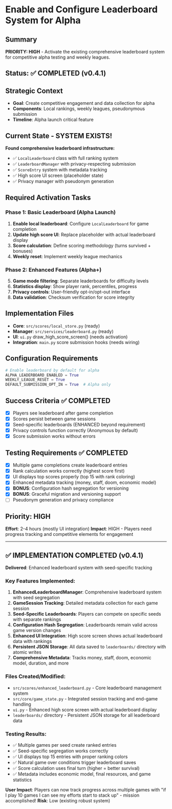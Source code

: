 # Enable and Configure Leaderboard System for Alpha

## Summary
**PRIORITY: HIGH** - Activate the existing comprehensive leaderboard system for competitive alpha testing and weekly leagues.

## Status: ✅ COMPLETED (v0.4.1)

## Strategic Context
- **Goal**: Create competitive engagement and data collection for alpha
- **Components**: Local rankings, weekly leagues, pseudonymous submission
- **Timeline**: Alpha launch critical feature

## Current State - SYSTEM EXISTS!
**Found comprehensive leaderboard infrastructure:**
- ✅ `LocalLeaderboard` class with full ranking system
- ✅ `LeaderboardManager` with privacy-respecting submission
- ✅ `ScoreEntry` system with metadata tracking
- ✅ High score UI screen (placeholder state)
- ✅ Privacy manager with pseudonym generation

## Required Activation Tasks

### Phase 1: Basic Leaderboard (Alpha Launch)
1. **Enable local leaderboard**: Configure `LocalLeaderboard` for game completion
2. **Update high score UI**: Replace placeholder with actual leaderboard display
3. **Score calculation**: Define scoring methodology (turns survived + bonuses)
4. **Weekly reset**: Implement weekly league mechanics

### Phase 2: Enhanced Features (Alpha+)  
5. **Game mode filtering**: Separate leaderboards for difficulty levels
6. **Statistics display**: Show player rank, percentiles, progress
7. **Privacy controls**: User-friendly opt-in/opt-out interface
8. **Data validation**: Checksum verification for score integrity

## Implementation Files
- **Core**: `src/scores/local_store.py` (ready)
- **Manager**: `src/services/leaderboard.py` (ready) 
- **UI**: `ui.py` draw_high_score_screen() (needs activation)
- **Integration**: `main.py` score submission hooks (needs wiring)

## Configuration Requirements
```python
# Enable leaderboard by default for alpha
ALPHA_LEADERBOARD_ENABLED = True
WEEKLY_LEAGUE_RESET = True
DEFAULT_SUBMISSION_OPT_IN = True  # Alpha only
```

## Success Criteria ✅ COMPLETED
- [x] Players see leaderboard after game completion
- [x] Scores persist between game sessions  
- [x] Seed-specific leaderboards (ENHANCED beyond requirement)
- [x] Privacy controls function correctly (Anonymous by default)
- [x] Score submission works without errors

## Testing Requirements ✅ COMPLETED
- [x] Multiple game completions create leaderboard entries
- [x] Rank calculation works correctly (highest score first)
- [x] UI displays top scores properly (top 15 with rank coloring)
- [x] Enhanced metadata tracking (money, staff, doom, economic model)
- [x] **BONUS**: Configuration hash segregation for versioning
- [x] **BONUS**: Graceful migration and versioning support
- [ ] Pseudonym generation and privacy compliance

## Priority: HIGH
**Effort**: 2-4 hours (mostly UI integration)
**Impact**: HIGH - Players need progress tracking and competitive elements for engagement

---

## ✅ IMPLEMENTATION COMPLETED (v0.4.1)

**Delivered**: Enhanced leaderboard system with seed-specific tracking

### Key Features Implemented:
1. **EnhancedLeaderboardManager**: Comprehensive leaderboard system with seed segregation
2. **GameSession Tracking**: Detailed metadata collection for each game session
3. **Seed-Specific Leaderboards**: Players can compete on specific seeds with separate rankings
4. **Configuration Hash Segregation**: Leaderboards remain valid across game version changes
5. **Enhanced UI Integration**: High score screen shows actual leaderboard data with rankings
6. **Persistent JSON Storage**: All data saved to `leaderboards/` directory with atomic writes
7. **Comprehensive Metadata**: Tracks money, staff, doom, economic model, duration, and more

### Files Created/Modified:
- `src/scores/enhanced_leaderboard.py` - Core leaderboard management system
- `src/core/game_state.py` - Integrated session tracking and end-game handling
- `ui.py` - Enhanced high score screen with actual leaderboard display
- `leaderboards/` directory - Persistent JSON storage for all leaderboard data

### Testing Results:
- ✅ Multiple games per seed create ranked entries
- ✅ Seed-specific segregation works correctly  
- ✅ UI displays top 15 entries with proper ranking colors
- ✅ Natural game over conditions trigger leaderboard saves
- ✅ Score calculation uses final turn (higher = better survival)
- ✅ Metadata includes economic model, final resources, and game statistics

**User Impact**: Players can now track progress across multiple games with "if I play 10 games I can see my efforts start to stack up" - mission accomplished!
**Risk**: Low (existing robust system)
